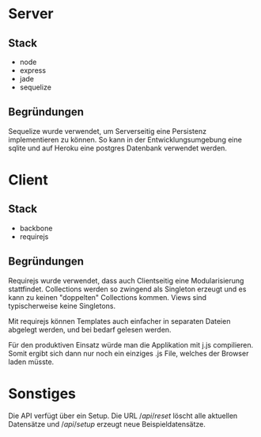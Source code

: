 # Server

## Stack

- node
- express
- jade
- sequelize

## Begründungen

Sequelize wurde verwendet, um Serverseitig eine Persistenz implementieren zu können. So kann in der Entwicklungsumgebung eine sqlite und auf Heroku eine postgres Datenbank verwendet werden.

# Client

## Stack
- backbone
- requirejs

## Begründungen

Requirejs wurde verwendet, dass auch Clientseitig eine Modularisierung stattfindet. Collections werden so zwingend als Singleton erzeugt und es kann zu keinen "doppelten" Collections kommen. Views sind typischerweise keine Singletons.

Mit requirejs können Templates auch einfacher in separaten Dateien abgelegt werden, und bei bedarf gelesen werden.

Für den produktiven Einsatz würde man die Applikation mit j.js compilieren. Somit ergibt sich dann nur noch ein einziges .js File, welches der Browser laden müsste.


# Sonstiges

Die API verfügt über ein Setup. Die URL $/api/reset$ löscht alle aktuellen Datensätze und $/api/setup$ erzeugt neue Beispieldatensätze.
